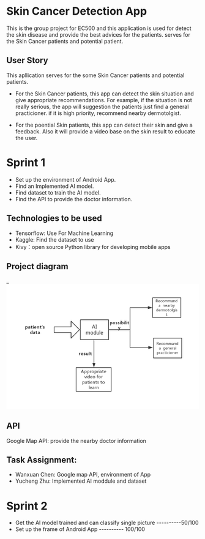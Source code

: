 # Skin Cancer Detection App
This is the group project for EC500 and this application is used for detect the skin disease and provide the best advices for the patients. serves for the Skin Cancer patients and potential patient.

## User Story
This apllication serves for the some Skin Cancer patients and potential patients.
- For the Skin Cancer patients, this app can detect the skin situation and give appropriate recommendations. For example, if the situation is not really serious, the app will suggestion the patients just find a general practicioner. if it is high priority, recommend nearby dermotolgist.

- For the poential Skin patients, this app can detect their skin and give a feedback. Also it will provide a video base on the skin result to educate the user.

 Sprint 1
 =========
- Set up the environment of Android App.
- Find an Implemented AI model.
- Find dataset to train the AI model.
- Find the API to provide the doctor information.

 Technologies to be used
 -------
- Tensorflow: Use For Machine Learning 
- Kaggle: Find the dataset to use
- Kivy：open source Python library for developing mobile apps

 Project diagram
 ------
_
![diagram](diagram.jpg)

 API
 -------
 Google Map API: provide the nearby doctor information

 Task Assignment:
 ------
- Wanxuan Chen: Google map API, environment of App
- Yucheng Zhu: Implemented AI moddule and dataset

 Sprint 2
 ==============
 - Get the AI model trained and can classify single picture         ----------50/100
 - Set up the frame of Android App                                ---------- 100/100
 
